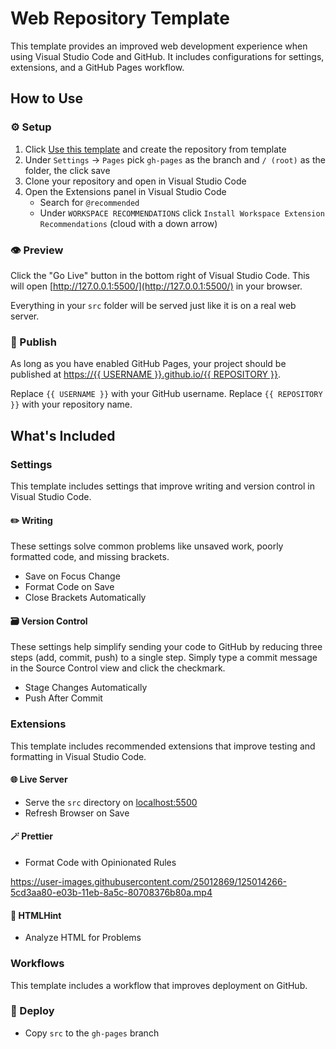 # Web Repository Template

This template provides an improved web development experience when using Visual Studio Code and GitHub. It includes configurations for settings, extensions, and a GitHub Pages workflow.

## How to Use

### ⚙️ Setup

1. Click [Use this template](https://github.com/ansipes/mejo-web-template) and create the repository from template
2. Under `Settings` -> `Pages` pick `gh-pages` as the branch and `/ (root)` as the folder, the click save
3. Clone your repository and open in Visual Studio Code
4. Open the Extensions panel in Visual Studio Code
   - Search for `@recommended`
   - Under `WORKSPACE RECOMMENDATIONS` click `Install Workspace Extension Recommendations` (cloud with a down arrow)

### 👁 Preview

Click the "Go Live" button in the bottom right of Visual Studio Code. This will open [http://127.0.0.1:5500/](http://127.0.0.1:5500/) in your browser.

Everything in your `src` folder will be served just like it is on a real web server.

### 🚀 Publish

As long as you have enabled GitHub Pages, your project should be published at [https://{{ USERNAME }}.github.io/{{ REPOSITORY }}](#).

Replace `{{ USERNAME }}` with your GitHub username. Replace `{{ REPOSITORY }}` with your repository name.

## What's Included

### Settings

This template includes settings that improve writing and version control in Visual Studio Code.

#### ✏️ Writing

These settings solve common problems like unsaved work, poorly formatted code, and missing brackets.

- Save on Focus Change
- Format Code on Save
- Close Brackets Automatically

#### 🗃 Version Control

These settings help simplify sending your code to GitHub by reducing three steps (add, commit, push) to a single step. Simply type a commit message in the Source Control view and click the checkmark.

- Stage Changes Automatically
- Push After Commit

### Extensions

This template includes recommended extensions that improve testing and formatting in Visual Studio Code.

#### 🌐 Live Server

- Serve the `src` directory on [localhost:5500](localhost:5500)
- Refresh Browser on Save

#### 🪄 Prettier

- Format Code with Opinionated Rules

https://user-images.githubusercontent.com/25012869/125014266-5cd3aa80-e03b-11eb-8a5c-80708376b80a.mp4

#### 🔎 HTMLHint

- Analyze HTML for Problems

### Workflows

This template includes a workflow that improves deployment on GitHub.

### 🚀 Deploy

- Copy `src` to the `gh-pages` branch
